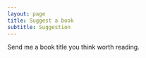```yaml
---
layout: page
title: Suggest a book
subtitle: Suggestion 
---
```


Send me a book title you think worth reading.

